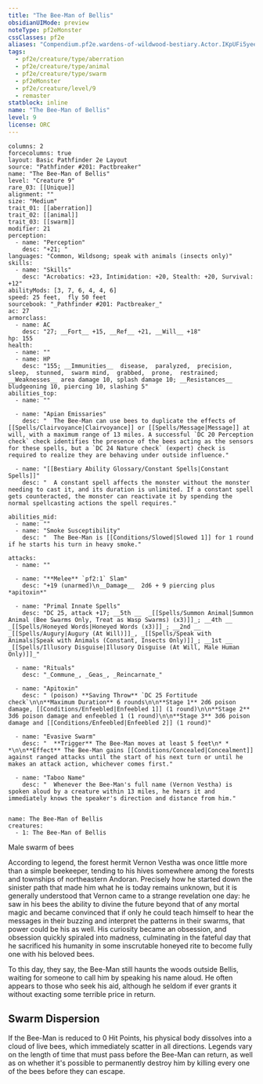 ```yaml
---
title: "The Bee-Man of Bellis"
obsidianUIMode: preview
noteType: pf2eMonster
cssClasses: pf2e
aliases: "Compendium.pf2e.wardens-of-wildwood-bestiary.Actor.IKpUFi5yeegXdahw" 
tags:
  - pf2e/creature/type/aberration
  - pf2e/creature/type/animal
  - pf2e/creature/type/swarm
  - pf2eMonster
  - pf2e/creature/level/9
  - remaster
statblock: inline
name: "The Bee-Man of Bellis"
level: 9
license: ORC
---
```


```statblock
columns: 2
forcecolumns: true
layout: Basic Pathfinder 2e Layout
source: "Pathfinder #201: Pactbreaker"
name: "The Bee-Man of Bellis"
level: "Creature 9"
rare_03: [[Unique]]
alignment: ""
size: "Medium"
trait_01: [[aberration]]
trait_02: [[animal]]
trait_03: [[swarm]]
modifier: 21
perception:
  - name: "Perception"
    desc: "+21; "
languages: "Common, Wildsong; speak with animals (insects only)"
skills:
  - name: "Skills"
    desc: "Acrobatics: +23, Intimidation: +20, Stealth: +20, Survival: +12"
abilityMods: [3, 7, 6, 4, 4, 6]
speed: 25 feet,  fly 50 feet
sourcebook: "_Pathfinder #201: Pactbreaker_"
ac: 27
armorclass:
  - name: AC
    desc: "27; __Fort__ +15, __Ref__ +21, __Will__ +18"
hp: 155
health:
  - name: ""
  - name: HP
    desc: "155; __Immunities__  disease,  paralyzed,  precision,  sleep,  stunned,  swarm mind,  grabbed,  prone,  restrained; __Weaknesses__ area damage 10, splash damage 10; __Resistances__ bludgeoning 10, piercing 10, slashing 5"
abilities_top:
  - name: ""

  - name: "Apian Emissaries"
    desc: "  The Bee-Man can use bees to duplicate the effects of [[Spells/Clairvoyance|Clairvoyance]] or [[Spells/Message|Message]] at will, with a maximum range of 13 miles. A successful `DC 20 Perception check` check identifies the presence of the bees acting as the sensors for these spells, but a `DC 24 Nature check` (expert) check is required to realize they are behaving under outside influence."

  - name: "[[Bestiary Ability Glossary/Constant Spells|Constant Spells]]"
    desc: "  A constant spell affects the monster without the monster needing to cast it, and its duration is unlimited. If a constant spell gets counteracted, the monster can reactivate it by spending the normal spellcasting actions the spell requires."

abilities_mid:
  - name: ""
  - name: "Smoke Susceptibility"
    desc: "  The Bee-Man is [[Conditions/Slowed|Slowed 1]] for 1 round if he starts his turn in heavy smoke."

attacks:
  - name: ""

  - name: "**Melee** `pf2:1` Slam"
    desc: "+19 (unarmed)\n__Damage__  2d6 + 9 piercing plus *apitoxin*"

  - name: "Primal Innate Spells"
    desc: "DC 25, attack +17; __5th __  _[[Spells/Summon Animal|Summon Animal (Bee Swarms Only, Treat as Wasp Swarms) (x3)]]_; __4th __  _[[Spells/Honeyed Words|Honeyed Words (x3)]]_; __2nd __  _[[Spells/Augury|Augury (At Will)]]_, _[[Spells/Speak with Animals|Speak with Animals (Constant, Insects Only)]]_; __1st __  _[[Spells/Illusory Disguise|Illusory Disguise (At Will, Male Human Only)]]_"

  - name: "Rituals"
    desc: "_Commune_, _Geas_, _Reincarnate_"

  - name: "Apitoxin"
    desc: " (poison) **Saving Throw** `DC 25 Fortitude check`\n\n**Maximum Duration** 6 rounds\n\n**Stage 1** 2d6 poison damage, [[Conditions/Enfeebled|Enfeebled 1]] (1 round)\n\n**Stage 2** 3d6 poison damage and enfeebled 1 (1 round)\n\n**Stage 3** 3d6 poison damage and [[Conditions/Enfeebled|Enfeebled 2]] (1 round)"

  - name: "Evasive Swarm"
    desc: "  **Trigger** The Bee-Man moves at least 5 feet\n* * *\n\n**Effect** The Bee-Man gains [[Conditions/Concealed|Concealment]] against ranged attacks until the start of his next turn or until he makes an attack action, whichever comes first."

  - name: "Taboo Name"
    desc: "  Whenever the Bee-Man's full name (Vernon Vestha) is spoken aloud by a creature within 13 miles, he hears it and immediately knows the speaker's direction and distance from him."
 
```

```encounter-table
name: The Bee-Man of Bellis
creatures:
  - 1: The Bee-Man of Bellis
```


Male swarm of bees

According to legend, the forest hermit Vernon Vestha was once little more than a simple beekeeper, tending to his hives somewhere among the forests and townships of northeastern Andoran. Precisely how he started down the sinister path that made him what he is today remains unknown, but it is generally understood that Vernon came to a strange revelation one day: he saw in his bees the ability to divine the future beyond that of any mortal magic and became convinced that if only he could teach himself to hear the messages in their buzzing and interpret the patterns in their swarms, that power could be his as well. His curiosity became an obsession, and obsession quickly spiraled into madness, culminating in the fateful day that he sacrificed his humanity in some inscrutable honeyed rite to become fully one with his beloved bees.

To this day, they say, the Bee-Man still haunts the woods outside Bellis, waiting for someone to call him by speaking his name aloud. He often appears to those who seek his aid, although he seldom if ever grants it without exacting some terrible price in return.

## Swarm Dispersion

If the Bee-Man is reduced to 0 Hit Points, his physical body dissolves into a cloud of live bees, which immediately scatter in all directions. Legends vary on the length of time that must pass before the Bee-Man can return, as well as on whether it's possible to permanently destroy him by killing every one of the bees before they can escape.
